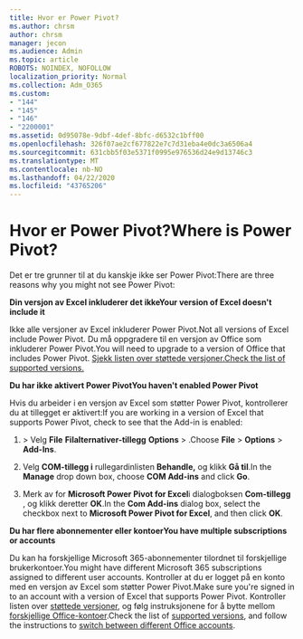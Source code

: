 ```yaml
---
title: Hvor er Power Pivot?
ms.author: chrsm
author: chrsm
manager: jecon
ms.audience: Admin
ms.topic: article
ROBOTS: NOINDEX, NOFOLLOW
localization_priority: Normal
ms.collection: Adm_O365
ms.custom:
- "144"
- "145"
- "146"
- "2200001"
ms.assetid: 0d95078e-9dbf-4def-8bfc-d6532c1bff00
ms.openlocfilehash: 326f07ae2cf677822e7c7d31eba4e0dc3a6506a4
ms.sourcegitcommit: 631cbb5f03e5371f0995e976536d24e9d13746c3
ms.translationtype: MT
ms.contentlocale: nb-NO
ms.lasthandoff: 04/22/2020
ms.locfileid: "43765206"
---
```

# <a name="where-is-power-pivot"></a><span data-ttu-id="e4dcb-102">Hvor er Power Pivot?</span><span class="sxs-lookup"><span data-stu-id="e4dcb-102">Where is Power Pivot?</span></span>

<span data-ttu-id="e4dcb-103">Det er tre grunner til at du kanskje ikke ser Power Pivot:</span><span class="sxs-lookup"><span data-stu-id="e4dcb-103">There are three reasons why you might not see Power Pivot:</span></span>
  
<span data-ttu-id="e4dcb-104">**Din versjon av Excel inkluderer det ikke**</span><span class="sxs-lookup"><span data-stu-id="e4dcb-104">**Your version of Excel doesn't include it**</span></span>
  
<span data-ttu-id="e4dcb-105">Ikke alle versjoner av Excel inkluderer Power Pivot.</span><span class="sxs-lookup"><span data-stu-id="e4dcb-105">Not all versions of Excel include Power Pivot.</span></span> <span data-ttu-id="e4dcb-106">Du må oppgradere til en versjon av Office som inkluderer Power Pivot.</span><span class="sxs-lookup"><span data-stu-id="e4dcb-106">You will need to upgrade to a version of Office that includes Power Pivot.</span></span> [<span data-ttu-id="e4dcb-107">Sjekk listen over støttede versjoner.</span><span class="sxs-lookup"><span data-stu-id="e4dcb-107">Check the list of supported versions.</span></span>](https://support.office.com/article/aa64e217-4b6e-410b-8337-20b87e1c2a4b.aspx)
  
<span data-ttu-id="e4dcb-108">**Du har ikke aktivert Power Pivot**</span><span class="sxs-lookup"><span data-stu-id="e4dcb-108">**You haven't enabled Power Pivot**</span></span>
  
<span data-ttu-id="e4dcb-109">Hvis du arbeider i en versjon av Excel som støtter Power Pivot, kontrollerer du at tillegget er aktivert:</span><span class="sxs-lookup"><span data-stu-id="e4dcb-109">If you are working in a version of Excel that supports Power Pivot, check to see that the Add-in is enabled:</span></span>
  
1. <span data-ttu-id="e4dcb-110">\> Velg **File** **Filalternativer-tillegg** **Options** \> .</span><span class="sxs-lookup"><span data-stu-id="e4dcb-110">Choose **File** \> **Options** \> **Add-Ins**.</span></span>

2. <span data-ttu-id="e4dcb-111">Velg **COM-tillegg i** rullegardinlisten **Behandle,** og klikk **Gå til**.</span><span class="sxs-lookup"><span data-stu-id="e4dcb-111">In the **Manage** drop down box, choose **COM Add-ins** and click **Go**.</span></span>

3. <span data-ttu-id="e4dcb-112">Merk av for **Microsoft Power Pivot for Excel**i dialogboksen **Com-tillegg** , og klikk deretter **OK**.</span><span class="sxs-lookup"><span data-stu-id="e4dcb-112">In the **Com Add-ins** dialog box, select the checkbox next to **Microsoft Power Pivot for Excel**, and then click **OK**.</span></span>

<span data-ttu-id="e4dcb-113">**Du har flere abonnementer eller kontoer**</span><span class="sxs-lookup"><span data-stu-id="e4dcb-113">**You have multiple subscriptions or accounts**</span></span>
  
<span data-ttu-id="e4dcb-114">Du kan ha forskjellige Microsoft 365-abonnementer tilordnet til forskjellige brukerkontoer.</span><span class="sxs-lookup"><span data-stu-id="e4dcb-114">You might have different Microsoft 365 subscriptions assigned to different user accounts.</span></span> <span data-ttu-id="e4dcb-115">Kontroller at du er logget på en konto med en versjon av Excel som støtter Power Pivot.</span><span class="sxs-lookup"><span data-stu-id="e4dcb-115">Make sure you're signed in to an account with a version of Excel that supports Power Pivot.</span></span> <span data-ttu-id="e4dcb-116">Kontroller listen over [støttede versjoner](https://support.office.com/article/aa64e217-4b6e-410b-8337-20b87e1c2a4b.aspx), og følg instruksjonene for å bytte mellom [forskjellige Office-kontoer](https://support.office.com/article/b9582171-fd1f-4284-9846-bdd72bb28426.aspx#BKMK_WebSwitchAccounts).</span><span class="sxs-lookup"><span data-stu-id="e4dcb-116">Check the list of [supported versions](https://support.office.com/article/aa64e217-4b6e-410b-8337-20b87e1c2a4b.aspx), and follow the instructions to [switch between different Office accounts](https://support.office.com/article/b9582171-fd1f-4284-9846-bdd72bb28426.aspx#BKMK_WebSwitchAccounts).</span></span>
